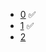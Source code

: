 + [0](https://github.com/jorgelserve/EAFIT/tree/master/academico/semestre_1/fundamentos_de_programacion/talleres/0) ✅
+ [1](https://github.com/jorgelserve/EAFIT/tree/master/academico/semestre_1/fundamentos_de_programacion/talleres/1) ✅
+ [2](https://github.com/jorgelserve/EAFIT/tree/master/academico/semestre_1/fundamentos_de_programacion/talleres/2)